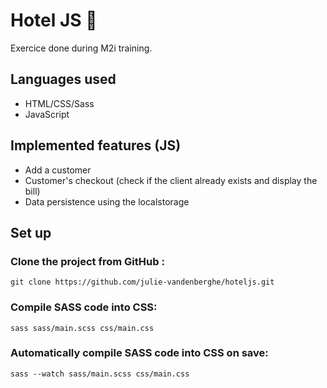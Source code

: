 # Hotel JS 🏨

Exercice done during M2i training.

## Languages used
- HTML/CSS/Sass
- JavaScript

## Implemented features (JS)
- Add a customer
- Customer's checkout (check if the client already exists and display the bill)
- Data persistence using the localstorage

## Set up

### Clone the project from GitHub : 

```
git clone https://github.com/julie-vandenberghe/hoteljs.git
```

### Compile SASS code into CSS:

```
sass sass/main.scss css/main.css
```

### Automatically compile SASS code into CSS on save:

```
sass --watch sass/main.scss css/main.css
```